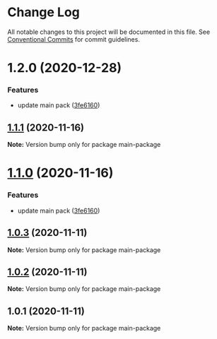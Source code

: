 # Change Log

All notable changes to this project will be documented in this file.
See [Conventional Commits](https://conventionalcommits.org) for commit guidelines.

# 1.2.0 (2020-12-28)


### Features

* update main pack ([3fe6160](https://github.com/stastur/lerna-playground/commit/3fe61603ebbd78bce7579bcdbb17369039870f43))





## [1.1.1](https://github.com/stastur/lerna-playground/compare/main-package@1.1.0...main-package@1.1.1) (2020-11-16)

**Note:** Version bump only for package main-package





# [1.1.0](https://github.com/stastur/lerna-playground/compare/main-package@1.0.3...main-package@1.1.0) (2020-11-16)


### Features

* update main pack ([3fe6160](https://github.com/stastur/lerna-playground/commit/3fe61603ebbd78bce7579bcdbb17369039870f43))





## [1.0.3](https://github.com/stastur/lerna-playground/compare/main-package@1.0.2...main-package@1.0.3) (2020-11-11)

**Note:** Version bump only for package main-package





## [1.0.2](https://github.com/stastur/lerna-playground/compare/main-package@1.0.1...main-package@1.0.2) (2020-11-11)

**Note:** Version bump only for package main-package





## 1.0.1 (2020-11-11)

**Note:** Version bump only for package main-package
